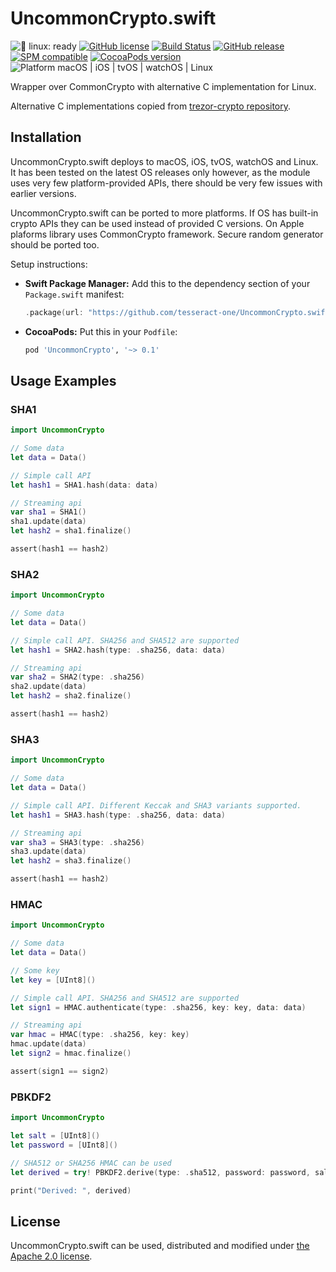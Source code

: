 # UncommonCrypto.swift

![🐧 linux: ready](https://img.shields.io/badge/%F0%9F%90%A7%20linux-ready-red.svg)
[![GitHub license](https://img.shields.io/badge/license-Apache%202.0-lightgrey.svg)](LICENSE)
[![Build Status](https://github.com/tesseract-one/UncommonCrypto.swift/workflows/Build%20&%20Tests/badge.svg?branch=main)](https://github.com/tesseract-one/UncommonCrypto.swift/actions/workflows/build.yml?query=branch%3Amain)
[![GitHub release](https://img.shields.io/github/release/tesseract-one/UncommonCrypto.swift.svg)](https://github.com/tesseract-one/UncommonCrypto.swift/releases)
[![SPM compatible](https://img.shields.io/badge/SwiftPM-Compatible-brightgreen.svg)](https://swift.org/package-manager/)
[![CocoaPods version](https://img.shields.io/cocoapods/v/UncommonCrypto.svg)](https://cocoapods.org/pods/UncommonCrypto)
![Platform macOS | iOS | tvOS | watchOS | Linux](https://img.shields.io/badge/platform-Linux%20%7C%20macOS%20%7C%20iOS%20%7C%20tvOS%20%7C%20watchOS-orange.svg)

Wrapper over CommonCrypto with alternative C implementation for Linux.

Alternative C implementations copied from [trezor-crypto repository](https://github.com/trezor/trezor-crypto).

## Installation

UncommonCrypto.swift deploys to macOS, iOS, tvOS, watchOS and Linux. It has been tested on the latest OS releases only however, as the module uses very few platform-provided APIs, there should be very few issues with earlier versions.

UncommonCrypto.swift can be ported to more platforms. If OS has built-in crypto APIs they can be used instead of provided C versions. On Apple plaforms library uses CommonCrypto framework. Secure random generator should be ported too.

Setup instructions:

- **Swift Package Manager:**
  Add this to the dependency section of your `Package.swift` manifest:

    ```Swift
    .package(url: "https://github.com/tesseract-one/UncommonCrypto.swift.git", from: "0.1.0")
    ```

- **CocoaPods:** Put this in your `Podfile`:

    ```Ruby
    pod 'UncommonCrypto', '~> 0.1'
    ```

## Usage Examples

### SHA1
```Swift
import UncommonCrypto

// Some data
let data = Data()

// Simple call API
let hash1 = SHA1.hash(data: data)

// Streaming api
var sha1 = SHA1()
sha1.update(data)
let hash2 = sha1.finalize()

assert(hash1 == hash2)
```

### SHA2
```Swift
import UncommonCrypto

// Some data
let data = Data()

// Simple call API. SHA256 and SHA512 are supported
let hash1 = SHA2.hash(type: .sha256, data: data)

// Streaming api
var sha2 = SHA2(type: .sha256)
sha2.update(data)
let hash2 = sha2.finalize()

assert(hash1 == hash2)
```

### SHA3
```Swift
import UncommonCrypto

// Some data
let data = Data()

// Simple call API. Different Keccak and SHA3 variants supported.
let hash1 = SHA3.hash(type: .sha256, data: data)

// Streaming api
var sha3 = SHA3(type: .sha256)
sha3.update(data)
let hash2 = sha3.finalize()

assert(hash1 == hash2)
```

### HMAC
```Swift
import UncommonCrypto

// Some data
let data = Data()

// Some key
let key = [UInt8]()

// Simple call API. SHA256 and SHA512 are supported
let sign1 = HMAC.authenticate(type: .sha256, key: key, data: data)

// Streaming api
var hmac = HMAC(type: .sha256, key: key)
hmac.update(data)
let sign2 = hmac.finalize()

assert(sign1 == sign2)
```

### PBKDF2
```Swift
import UncommonCrypto

let salt = [UInt8]()
let password = [UInt8]()

// SHA512 or SHA256 HMAC can be used
let derived = try! PBKDF2.derive(type: .sha512, password: password, salt: salt) 

print("Derived: ", derived)
```

## License

UncommonCrypto.swift can be used, distributed and modified under [the Apache 2.0 license](LICENSE).

